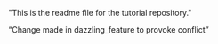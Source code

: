 "This is the readme file for the tutorial repository."


“Change made in dazzling_feature to provoke
conflict”

